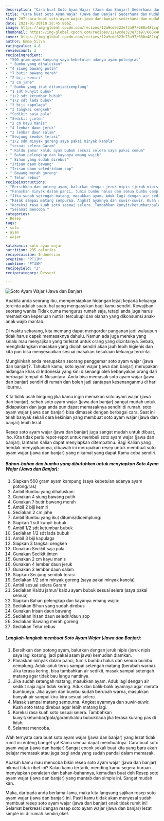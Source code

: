 ```yaml
---
description: "Cara buat Soto Ayam Wajar (Jawa dan Banjar) Sederhana dan Mudah Dibuat"
title: "Cara buat Soto Ayam Wajar (Jawa dan Banjar) Sederhana dan Mudah Dibuat"
slug: 207-cara-buat-soto-ayam-wajar-jawa-dan-banjar-sederhana-dan-mudah-dibuat
date: 2021-01-20T10:28:45.866Z
image: https://img-global.cpcdn.com/recipes/12a9cde323e73a97/680x482cq70/soto-ayam-wajar-jawa-dan-banjar-foto-resep-utama.jpg
thumbnail: https://img-global.cpcdn.com/recipes/12a9cde323e73a97/680x482cq70/soto-ayam-wajar-jawa-dan-banjar-foto-resep-utama.jpg
cover: https://img-global.cpcdn.com/recipes/12a9cde323e73a97/680x482cq70/soto-ayam-wajar-jawa-dan-banjar-foto-resep-utama.jpg
author: Emma Silva
ratingvalue: 4.8
reviewcount: 3
recipeingredient:
- "500 gram ayam kampung saya kebetulan adanya ayam potongras"
- " Bumbu yang dihaluskan"
- "4 siung bawang putih"
- "7 butir bawang merah"
- "2 biji kemiri"
- "2 cm jahe"
- " Bumbu yang ikut ditumisdicemplung"
- "1 sdt kunyit bubuk"
- "1/2 sdt ketumbar bubuk"
- "1/2 sdt lada bubuk"
- "3 biji kapulaga"
- "3 tangkai cengkeh"
- "Sedikit saja pala"
- "Sedikit jinten"
- "2 cm kayu manis"
- "4 lembar daun jeruk"
- "3 lembar daun salam"
- "Seujung sendok terasi"
- "1/2 sdm minyak goreng saya pakai minyak kanola"
- "sesuai selera Garam"
- " Kaldu jamur kaldu ayam bubuk sesuai selera saya pakai semua"
- " Bahan pelengkap dan kayanya emang wajib"
- " Bihun yang sudah direbus"
- "Irisan daun bawang"
- "Irisan daun seledridaun sop"
- " Bawang merah goreng"
- " Telur rebus"
recipeinstructions:
- "Bersihkan dan potong ayam, balurkan dengan jeruk nipis (jeruk nipis saya lagi kosong, jadi pakai asam jawa) kemudian diamkan."
- "Panaskan minyak dalam panci, tumis bumbu halus dan semua bumbu cemplung. Aduk-aduk terus sampai setengah matang (berubah warna). Jika terasa kering, bisa tambahkan air sedikit, masak sampai setengah matang agar tidak bau langu nantinya."
- "Jika sudah setengah matang, masukkan ayam. Aduk lagi dengan air sedikit saja agar tidak kering. Aduk dan balik-balik ayamnya agar merata bumbunya. Jika ayam dan bumbu sudah berubah warna, masukkan banyak air sampai kira-kira sesuai selera."
- "Masak sampai matang sempurna. Angkat ayamnya dan suwir-suwir. Kuah soto tetap direbus agar lebih matang lagi."
- "Koreksi rasa kuah soto sesuai selera. Tambahkan kunyit/ketumbar/pala/garam/kaldu bubuk/lada jika terasa kurang pas di lidah."
- "Selamat mencoba."
categories:
- Resep
tags:
- soto
- ayam
- wajar

katakunci: soto ayam wajar 
nutrition: 235 calories
recipecuisine: Indonesian
preptime: "PT11M"
cooktime: "PT35M"
recipeyield: "2"
recipecategory: Dessert

---
```



![Soto Ayam Wajar (Jawa dan Banjar)](https://img-global.cpcdn.com/recipes/12a9cde323e73a97/680x482cq70/soto-ayam-wajar-jawa-dan-banjar-foto-resep-utama.jpg)

Apabila anda seorang ibu, mempersiapkan hidangan lezat kepada keluarga tercinta adalah suatu hal yang mengasyikan bagi kamu sendiri. Kewajiban seorang  wanita Tidak cuma mengurus rumah saja, tetapi anda juga harus memastikan keperluan nutrisi tercukupi dan olahan yang dikonsumsi anak-anak wajib mantab.

Di waktu  sekarang, kita memang dapat mengorder panganan jadi walaupun tidak harus capek memasaknya dahulu. Namun ada juga mereka yang selalu mau menyajikan yang terlezat untuk orang yang dicintainya. Sebab, menghidangkan masakan yang diolah sendiri akan jauh lebih higienis dan kita pun bisa menyesuaikan sesuai masakan kesukaan keluarga tercinta. 



Mungkinkah anda merupakan seorang penggemar soto ayam wajar (jawa dan banjar)?. Tahukah kamu, soto ayam wajar (jawa dan banjar) merupakan hidangan khas di Indonesia yang kini disenangi oleh kebanyakan orang dari berbagai tempat di Nusantara. Anda bisa memasak soto ayam wajar (jawa dan banjar) sendiri di rumah dan boleh jadi santapan kesenanganmu di hari liburmu.

Kita tidak usah bingung jika kamu ingin memakan soto ayam wajar (jawa dan banjar), sebab soto ayam wajar (jawa dan banjar) sangat mudah untuk didapatkan dan juga anda pun dapat memasaknya sendiri di rumah. soto ayam wajar (jawa dan banjar) bisa dimasak dengan berbagai cara. Saat ini telah banyak sekali cara kekinian yang membuat soto ayam wajar (jawa dan banjar) lebih lezat.

Resep soto ayam wajar (jawa dan banjar) juga sangat mudah untuk dibuat, lho. Kita tidak perlu repot-repot untuk membeli soto ayam wajar (jawa dan banjar), lantaran Kalian dapat menyiapkan ditempatmu. Bagi Kalian yang hendak menyajikannya, dibawah ini merupakan resep untuk membuat soto ayam wajar (jawa dan banjar) yang nikamat yang dapat Kamu coba sendiri.

<!--inarticleads1-->

##### Bahan-bahan dan bumbu yang dibutuhkan untuk menyiapkan Soto Ayam Wajar (Jawa dan Banjar):

1. Siapkan 500 gram ayam kampung (saya kebetulan adanya ayam potong/ras)
1. Ambil  Bumbu yang dihaluskan:
1. Gunakan 4 siung bawang putih
1. Gunakan 7 butir bawang merah
1. Ambil 2 biji kemiri
1. Sediakan 2 cm jahe
1. Ambil  Bumbu yang ikut ditumis/dicemplung:
1. Siapkan 1 sdt kunyit bubuk
1. Ambil 1/2 sdt ketumbar bubuk
1. Sediakan 1/2 sdt lada bubuk
1. Ambil 3 biji kapulaga
1. Siapkan 3 tangkai cengkeh
1. Gunakan Sedikit saja pala
1. Gunakan Sedikit jinten
1. Gunakan 2 cm kayu manis
1. Gunakan 4 lembar daun jeruk
1. Gunakan 3 lembar daun salam
1. Siapkan Seujung sendok terasi
1. Sediakan 1/2 sdm minyak goreng (saya pakai minyak kanola)
1. Ambil sesuai selera Garam
1. Sediakan  Kaldu jamur/ kaldu ayam bubuk sesuai selera (saya pakai semua)
1. Siapkan  Bahan pelengkap dan kayanya emang wajib:
1. Sediakan  Bihun yang sudah direbus
1. Gunakan Irisan daun bawang
1. Sediakan Irisan daun seledri/daun sop
1. Sediakan  Bawang merah goreng
1. Sediakan  Telur rebus




<!--inarticleads2-->

##### Langkah-langkah membuat Soto Ayam Wajar (Jawa dan Banjar):

1. Bersihkan dan potong ayam, balurkan dengan jeruk nipis (jeruk nipis saya lagi kosong, jadi pakai asam jawa) kemudian diamkan.
1. Panaskan minyak dalam panci, tumis bumbu halus dan semua bumbu cemplung. Aduk-aduk terus sampai setengah matang (berubah warna). Jika terasa kering, bisa tambahkan air sedikit, masak sampai setengah matang agar tidak bau langu nantinya.
1. Jika sudah setengah matang, masukkan ayam. Aduk lagi dengan air sedikit saja agar tidak kering. Aduk dan balik-balik ayamnya agar merata bumbunya. Jika ayam dan bumbu sudah berubah warna, masukkan banyak air sampai kira-kira sesuai selera.
1. Masak sampai matang sempurna. Angkat ayamnya dan suwir-suwir. Kuah soto tetap direbus agar lebih matang lagi.
1. Koreksi rasa kuah soto sesuai selera. Tambahkan kunyit/ketumbar/pala/garam/kaldu bubuk/lada jika terasa kurang pas di lidah.
1. Selamat mencoba.




Wah ternyata cara buat soto ayam wajar (jawa dan banjar) yang lezat tidak rumit ini enteng banget ya! Kamu semua dapat membuatnya. Cara buat soto ayam wajar (jawa dan banjar) Sangat cocok sekali buat kita yang baru akan belajar memasak atau juga bagi anda yang sudah pandai dalam memasak.

Apakah kamu mau mencoba bikin resep soto ayam wajar (jawa dan banjar) nikmat tidak ribet ini? Kalau kamu tertarik, mending kamu segera buruan menyiapkan peralatan dan bahan-bahannya, kemudian buat deh Resep soto ayam wajar (jawa dan banjar) yang mantab dan simple ini. Sangat mudah kan. 

Maka, daripada anda berlama-lama, maka kita langsung sajikan resep soto ayam wajar (jawa dan banjar) ini. Pasti kamu tiidak akan menyesal sudah membuat resep soto ayam wajar (jawa dan banjar) enak tidak rumit ini! Selamat berkreasi dengan resep soto ayam wajar (jawa dan banjar) lezat simple ini di rumah sendiri,oke!.

